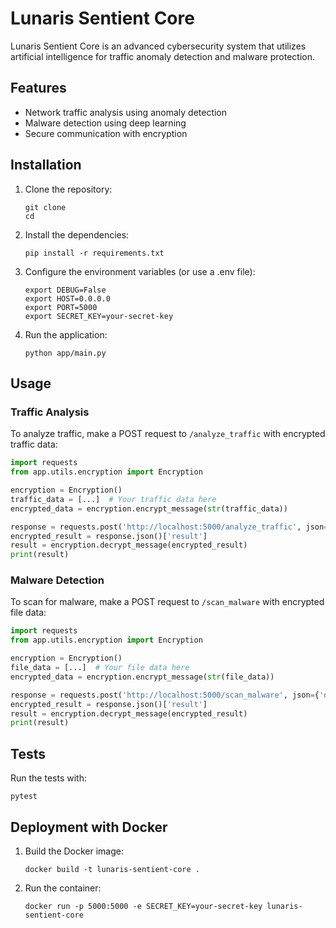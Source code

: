 # Lunaris Sentient Core

Lunaris Sentient Core is an advanced cybersecurity system that utilizes artificial intelligence for traffic anomaly detection and malware protection.

## Features

- Network traffic analysis using anomaly detection
- Malware detection using deep learning
- Secure communication with encryption

## Installation

1. Clone the repository:
   ```
   git clone 
   cd 
   ```

2. Install the dependencies:
   ```
   pip install -r requirements.txt
   ```

3. Configure the environment variables (or use a .env file):
   ```
   export DEBUG=False
   export HOST=0.0.0.0
   export PORT=5000
   export SECRET_KEY=your-secret-key
   ```

4. Run the application:
   ```
   python app/main.py
   ```

## Usage

### Traffic Analysis

To analyze traffic, make a POST request to `/analyze_traffic` with encrypted traffic data:

```python
import requests
from app.utils.encryption import Encryption

encryption = Encryption()
traffic_data = [...]  # Your traffic data here
encrypted_data = encryption.encrypt_message(str(traffic_data))

response = requests.post('http://localhost:5000/analyze_traffic', json={'data': encrypted_data})
encrypted_result = response.json()['result']
result = encryption.decrypt_message(encrypted_result)
print(result)
```

### Malware Detection

To scan for malware, make a POST request to `/scan_malware` with encrypted file data:

```python
import requests
from app.utils.encryption import Encryption

encryption = Encryption()
file_data = [...]  # Your file data here
encrypted_data = encryption.encrypt_message(str(file_data))

response = requests.post('http://localhost:5000/scan_malware', json={'data': encrypted_data})
encrypted_result = response.json()['result']
result = encryption.decrypt_message(encrypted_result)
print(result)
```

## Tests

Run the tests with:

```
pytest
```

## Deployment with Docker

1. Build the Docker image:
   ```
   docker build -t lunaris-sentient-core .
   ```

2. Run the container:
   ```
   docker run -p 5000:5000 -e SECRET_KEY=your-secret-key lunaris-sentient-core
   ```
